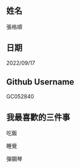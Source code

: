 姓名
----
張格順

日期
----
2022/09/17

Github Username 
----------------
GC052840

我最喜歡的三件事
----------------
吃飯

睡覺

彈鋼琴
